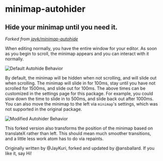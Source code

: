 # minimap-autohider

## Hide your minimap until you need it.

_Forked from [jayk/minimap-autohide](https://github.com/jayk/minimap-autohide)_

When editing normally, you have the entire window for your editor. As soon as you begin to scroll, the minimap appears and you can interact with it normally.

![Default Autohide Behavior](https://raw.githubusercontent.com/ansballard/minimap-autohider/master/gifs/autohider.gif)

By default, the minimap will be hidden when not scrolling, and will slide out when scrolling. The minimap will slide in for 100ms, stay until you have not scrolled for 1500ms, and slide out for 100ms. The above times can be customized in the settings page for this package. For example, you could slow down the time to slide in to 500ms, and slide back out after 1000ms. You can also move the minimap to the left via `minimap`'s settings, which was not supported in the original package.

![Modified Autohider Behavior](https://raw.githubusercontent.com/ansballard/minimap-autohider/master/gifs/autohiderleft.gif)

This forked version also transforms the position of the minimap based on translateX rather than left. This should mean much smoother transitions, and a little less work atom has to do via repaints.

Originally written by @JayKuri, forked and updated by @ansballard. If you like it, say Hi!
